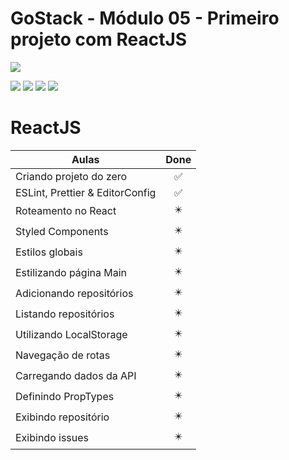 # GoStack - Módulo 05 - Primeiro projeto com ReactJS

![](https://hotmart.s3.amazonaws.com/product_contents/5bfd4a97-5e39-4c99-a871-8d3e969769cc/Course_Image01_580x320.jpg)

![](https://img.shields.io/github/stars/newerton/gostack-modulo05.svg) ![](https://img.shields.io/github/forks/newerton/gostack-modulo05.svg) ![](https://img.shields.io/github/issues/newerton/gostack-modulo05.svg) ![](https://img.shields.io/github/license/newerton/gostack-modulo05.svg)

# ReactJS

| Aulas                           |            Done            |
| ------------------------------- | :------------------------: |
| Criando projeto do zero         |     :white_check_mark:     |
| ESLint, Prettier & EditorConfig |     :white_check_mark:     |
| Roteamento no React             | :eight_pointed_black_star: |
| Styled Components               | :eight_pointed_black_star: |
| Estilos globais                 | :eight_pointed_black_star: |
| Estilizando página Main         | :eight_pointed_black_star: |
| Adicionando repositórios        | :eight_pointed_black_star: |
| Listando repositórios           | :eight_pointed_black_star: |
| Utilizando LocalStorage         | :eight_pointed_black_star: |
| Navegação de rotas              | :eight_pointed_black_star: |
| Carregando dados da API         | :eight_pointed_black_star: |
| Definindo PropTypes             | :eight_pointed_black_star: |
| Exibindo repositório            | :eight_pointed_black_star: |
| Exibindo issues                 | :eight_pointed_black_star: |
